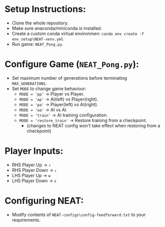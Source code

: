  # Setup Instructions:
 * Clone the whole repository.
 * Make sure anaconda/miniconda is installed.
 * Create a custom conda virtual environmen: `conda env create -f env_setup\NEAT-venv.yml`.
 * Run game: `NEAT_Pong.py`.

 # Configure Game (`NEAT_Pong.py`):
 * Set maximum number of generations before terminating `MAX_GENERATIONS`.
 * Set `MODE` to change game behaviour:
    * `MODE = 'pp'` → Player vs Player.
    * `MODE = 'ap'` → AI(left) vs Player(right).
    * `MODE = 'pa'` → Player(left) vs AI(right).
    * `MODE = 'aa'` → AI vs AI.
    * `MODE = 'train'` → AI training configuration.
    * `MODE = 'restore_train'` → Restore training from a checkpoint.
        * (changes to NEAT config won't take effect when restoring from a checkpoint)      

# Player Inputs:
 * RHS Player Up → `↑`
 * RHS Player Down → `↓`
 * LHS Player Up → `w`
 * LHS Player Down → `s`

 # Configuring NEAT:
 * Modify contents of `NEAT-configs\config-feedforward.txt` to your requirements.